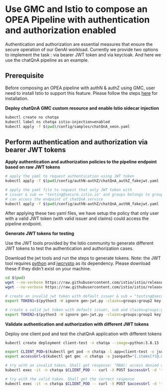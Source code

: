 # Use GMC and Istio to compose an OPEA Pipeline with authentication and authorization enabled

Authentication and authorization are essential measures that ensure the secure operation of our GenAI workload. Currently we provide two options to implement the task : via bearer JWT token and via keycloak.
And here we use the chatQnA pipeline as an example.

## Prerequisite

Before composing an OPEA pipeline with authN & authZ using GMC, user need to install Istio to support this feature. Please follow the steps [here](https://istio.io/latest/docs/setup/install/istioctl/) for installation.

**Deploy chatQnA GMC custom resource and enable Istio sidecar injection**

```sh
kubectl create ns chatqa
kubectl label ns chatqa istio-injection=enabled
kubectl apply -f $(pwd)/config/samples/chatQnA_xeon.yaml
```

## Perform authentication and authorization via bearer JWT tokens

**Apply authentication and authorization policies to the pipeline endpoint based on raw JWT tokens**

```sh
# apply the yaml to request authentication using JWT token
kubectl apply -f $(pwd)/config/authN-authZ/chatQnA_authZ_fakejwt.yaml

# apply the yaml file to request that only JWT token with
# issuer & sub == "testing@secure.istio.io" and groups belongs to group1
# can access the endpoint of chatQnA service
kubectl apply -f $(pwd)/config/authN-authZ/chatQnA_authN_fakejwt.yaml
```

After applying these two yaml files, we have setup the policy that only user with a valid JWT token (with valid issuer and claims) could access the pipeline endpoint.

**Generate JWT tokens for testing**

Use the JWT tools provided by the Istio community to generate different JWT tokens to test the authentication and authorization cases.

Download the jwt tools and run the steps to generate tokens. Note: the JWT tool requires [python](https://www.python.org/downloads/) and [jwcrypto](https://pypi.org/project/jwcrypto/) as its dependency. Please download these if they didn't exist on your machine.

```sh
cd $(pwd)
wget --no-verbose https://raw.githubusercontent.com/istio/istio/release-1.22/security/tools/jwt/samples/gen-jwt.py
wget --no-verbose https://raw.githubusercontent.com/istio/istio/release-1.22/security/tools/jwt/samples/key.pem

# create an invalid jwt token with default issuer & sub = "testing@secure.istio.io" and claims=groups:group2
export TOKEN1=$(python3 -W ignore gen-jwt.py -claims=groups:group2 key.pem)

# create a valid jwt token with default issuer, sub and claims=groups:group1
export TOKEN2=$(python3 -W ignore gen-jwt.py -claims=groups:group1 key.pem)
```

**Validate authentication and authorization with different JWT tokens**

Deploy one client pod and test the chatQnA application with different tokens

```bash
kubectl create deployment client-test -n chatqa --image=python:3.8.13 -- sleep infinity

export CLIENT_POD=$(kubectl get pod -n chatqa -l app=client-test -o jsonpath={.items..metadata.name})
export accessUrl=$(kubectl get gmc -n chatqa -o jsonpath="{.items[?(@.metadata.name=='chatqa')].status.accessUrl}")

# try with an invalid token. Shall get response: "RBAC: access denied 403"
kubectl exec -it -n chatqa $CLIENT_POD -- curl -X POST $accessUrl -d '{"text":"What is the revenue of Nike in 2023?","parameters":{"max_new_tokens":17, "do_sample": true}}' -sS -H 'Authorization: Bearer $TOKEN1' -H 'Content-Type: application/json' -w " %{http_code}\n"

# try with the valid token. Shall get the correct response
kubectl exec -it -n chatqa $CLIENT_POD -- curl -X POST $accessUrl -d '{"text":"What is the revenue of Nike in 2023?","parameters":{"max_new_tokens":17, "do_sample": true}}' -sS -H 'Authorization: Bearer $TOKEN2' -H 'Content-Type: application/json'

```
